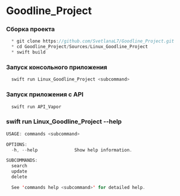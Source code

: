 # Goodline_Project
### Сборка проекта
```swift
  * git clone https://github.com/SvetlanaL7/Goodline_Project.git
  * cd Goodline_Project/Sources/Linux_Goodline_Project
  * swift build
 ``` 
### Запуск консольного приложения
```swift
  swift run Linux_Goodline_Project <subcommand>
```  

### Запуск приложения с API 
```swift
  swift run API_Vapor
```  

### swift run Linux_Goodline_Project --help
```swift
USAGE: commands <subcommand>

OPTIONS:
  -h, --help              Show help information.

SUBCOMMANDS:
  search
  update
  delete

  See 'commands help <subcommand>' for detailed help.

